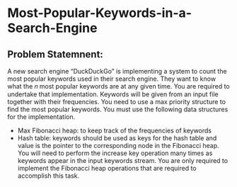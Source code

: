 # Most-Popular-Keywords-in-a-Search-Engine

## Problem Statemnent: 
A new search engine “DuckDuckGo” is implementing a system to count the most popular keywords used in their search engine. They want to know what the 𝑛 most popular keywords are at any given time. You are required to undertake that implementation. Keywords will be given from an input file together with their frequencies. You need to use a max priority structure to find the most popular keywords.
You must use the following data structures for the implementation.
- Max Fibonacci heap: to keep track of the frequencies of keywords
- Hash table: keywords should be used as keys for the hash table and value is the pointer to the corresponding node in the Fibonacci heap.
You will need to perform the increase key operation many times as keywords appear in the input keywords stream. You are only required to implement the Fibonacci heap operations that are required to accomplish this task.

